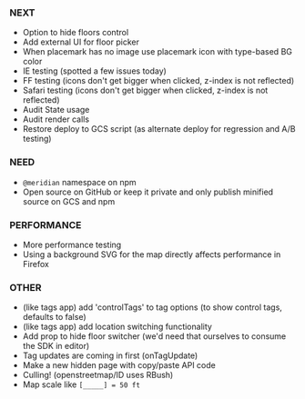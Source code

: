 ### NEXT

- Option to hide floors control
- Add external UI for floor picker
- When placemark has no image use placemark icon with type-based BG color
- IE testing (spotted a few issues today)
- FF testing (icons don't get bigger when clicked, z-index is not reflected)
- Safari testing (icons don't get bigger when clicked, z-index is not reflected)
- Audit State usage
- Audit render calls
- Restore deploy to GCS script (as alternate deploy for regression and A/B testing)

### NEED

- `@meridian` namespace on npm
- Open source on GitHub or keep it private and only publish minified source on
  GCS and npm

### PERFORMANCE

- More performance testing
- Using a background SVG for the map directly affects performance in Firefox

### OTHER

- (like tags app) add 'controlTags' to tag options (to show control tags, defaults to false)
- (like tags app) add location switching functionality
- Add prop to hide floor switcher (we'd need that ourselves to consume the SDK in editor)
- Tag updates are coming in first (onTagUpdate)
- Make a new hidden page with copy/paste API code
- Culling! (openstreetmap/ID uses RBush)
- Map scale like `[_____] = 50 ft`
